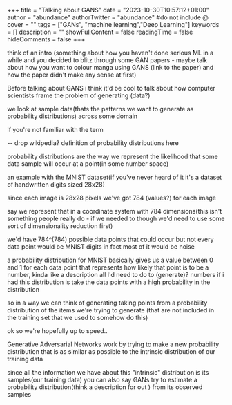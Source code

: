 +++
title = "Talking about GANS"
date = "2023-10-30T10:57:12+01:00"
author = "abundance"
authorTwitter = "abundance" #do not include @
cover = ""
tags = ["GANs", "machine learning","Deep Learning"]
keywords = []
description = ""
showFullContent = false
readingTime = false
hideComments = false
+++

think of an intro
(something about how you haven't done serious ML in a while and you decided to blitz through some GAN papers - maybe talk about how you want to colour manga using GANS (link to the paper) and how the paper didn't make any sense at first)

Before talking about GANS i think it'd be cool to talk about how computer scientists frame the problem of generating (data?)

we look at sample data(thats the patterns we want to generate as probability distributions) across some domain

if you're not familiar with the term

-- drop wikipedia? definition of probability distributions here

probability distributions are the way we represent the likelihood that some data sample will occur at a point(in some number space)

an example with the MNIST dataset(if you've never heard of it it's a dataset of handwritten digits sized 28x28)

since each image is 28x28 pixels we've got 784 (values?) for each image

say we represent that in a coordinate system with 784 dimensions(this isn't something people really do - if we needed to though we'd need to use some sort of dimensionality reduction first)

we'd have 784^(784) possible data points that could occur
but not every data point would be MNIST digits
in fact most of it would be noise

a probability distribution for MNIST basically gives us a value between 0 and 1 for each data point that represents how likely that point is to be a number, kinda like a description
all I'd need to do to (generate)? numbers if i had this distribution
is take the data points with a high probability in the distribution

so in a way we can think of generating taking points from a probability distribution of the items we're trying to generate (that are not included in the training set that we used to somehow do this)

ok so we're hopefully up to speed..

Generative Adversarial Networks work by trying to make a new probability distribution that is as similar as possible to the intrinsic distribution of our training data

since all the information we have about this "intrinsic" distribution is its samples(our training data) you can also say GANs try to estimate a probability distribution(think a description for out ) from its observed samples

